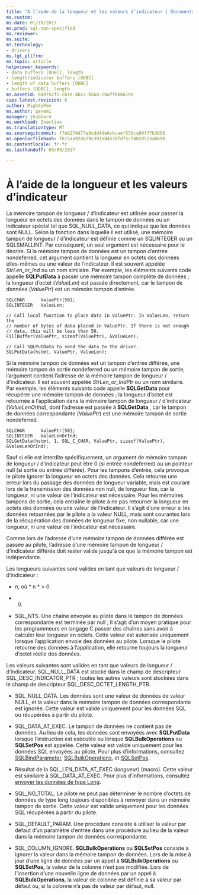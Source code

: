 ```yaml
---
title: "À l’aide de la longueur et les valeurs d’indicateur | Documents Microsoft"
ms.custom: 
ms.date: 01/19/2017
ms.prod: sql-non-specified
ms.reviewer: 
ms.suite: 
ms.technology:
- drivers
ms.tgt_pltfrm: 
ms.topic: article
helpviewer_keywords:
- data buffers [ODBC], length
- length/indicator buffers [ODBC]
- length of data buffers [ODBC]
- buffers [ODBC], length
ms.assetid: 849792f1-cb1e-4bc2-b568-c0aff0b66199
caps.latest.revision: 6
author: MightyPen
ms.author: genemi
manager: jhubbard
ms.workload: Inactive
ms.translationtype: MT
ms.sourcegitcommit: f7e6274d77a9cdd4de6cbcaef559ca99f77b3608
ms.openlocfilehash: f615aa92da79c391e84539fdf5cf402d523ab690
ms.contentlocale: fr-fr
ms.lasthandoff: 09/09/2017

---
```

# <a name="using-length-and-indicator-values"></a>À l’aide de la longueur et les valeurs d’indicateur
La mémoire tampon de longueur / d’indicateur est utilisée pour passer la longueur en octets des données dans le tampon de données ou un indicateur spécial tel que SQL_NULL_DATA, ce qui indique que les données sont NULL. Selon la fonction dans laquelle il est utilisé, une mémoire tampon de longueur / d’indicateur est définie comme un SQLINTEGER ou un SQLSMALLINT. Par conséquent, un seul argument est nécessaire pour le décrire. Si la mémoire tampon de données est un tampon d’entrée nondeferred, cet argument contient la longueur en octets des données elles-mêmes ou une valeur de l’indicateur. Il est souvent appelée *StrLen_or_Ind* ou un nom similaire. Par exemple, les éléments suivants code appelle **SQLPutData** à passer une mémoire tampon complète de données ; la longueur d’octet (*ValueLen*) est passée directement, car le tampon de données (*ValuePtr*) est un mémoire tampon d’entrée.  
  
```  
SQLCHAR      ValuePtr[50];  
SQLINTEGER   ValueLen;  
  
// Call local function to place data in ValuePtr. In ValueLen, return the  
// number of bytes of data placed in ValuePtr. If there is not enough  
// data, this will be less than 50.  
FillBuffer(ValuePtr, sizeof(ValuePtr), &ValueLen);  
  
// Call SQLPutData to send the data to the driver.  
SQLPutData(hstmt, ValuePtr, ValueLen);  
```  
  
 Si la mémoire tampon de données est un tampon d’entrée différée, une mémoire tampon de sortie nondeferred ou un mémoire tampon de sortie, l’argument contient l’adresse de la mémoire tampon de longueur / d’indicateur. Il est souvent appelée *StrLen_or_IndPtr* ou un nom similaire. Par exemple, les éléments suivants code appelle **SQLGetData** pour récupérer une mémoire tampon de données ; la longueur d’octet est retournée à l’application dans la mémoire tampon de longueur / d’indicateur (*ValueLenOrInd*), dont l’adresse est passée à **SQLGetData** , car le tampon de données correspondante (*ValuePtr*) est une mémoire tampon de sortie nondeferred.  
  
```  
SQLCHAR      ValuePtr[50];  
SQLINTEGER   ValueLenOrInd;  
SQLGetData(hstmt, 1, SQL_C_CHAR, ValuePtr, sizeof(ValuePtr), &ValueLenOrInd);  
```  
  
 Sauf si elle est interdite spécifiquement, un argument de mémoire tampon de longueur / d’indicateur peut être 0 (si entrée nondeferred) ou un pointeur null (si sortie ou entrée différée). Pour les tampons d’entrée, cela provoque le pilote ignorer la longueur en octets des données. Cela retourne une erreur lors du passage des données de longueur variable, mais est courant lors de la transmission des données non null, de longueur fixe, car la longueur, ni une valeur de l’indicateur est nécessaire. Pour les mémoires tampons de sortie, cela entraîne le pilote à ne pas retourner la longueur en octets des données ou une valeur de l’indicateur. Il s’agit d’une erreur si les données retournées par le pilote a la valeur NULL, mais sont courantes lors de la récupération des données de longueur fixe, non nullable, car une longueur, ni une valeur de l’indicateur est nécessaire.  
  
 Comme lors de l’adresse d’une mémoire tampon de données différée est passée au pilote, l’adresse d’une mémoire tampon de longueur / d’indicateur différée doit rester valide jusqu'à ce que la mémoire tampon est indépendante.  
  
 Les longueurs suivantes sont valides en tant que valeurs de longueur / d’indicateur :  
  
-   *n*, où * n * > 0.  
  
-   0.  
  
-   SQL_NTS. Une chaîne envoyée au pilote dans le tampon de données correspondante est terminée par null ; Il s’agit d’un moyen pratique pour les programmeurs en langage C passer des chaînes sans avoir à calculer leur longueur en octets. Cette valeur est autorisée uniquement lorsque l’application envoie des données au pilote. Lorsque le pilote retourne des données à l’application, elle retourne toujours la longueur d’octet réelle des données.  
  
 Les valeurs suivantes sont valides en tant que valeurs de longueur / d’indicateur. SQL_NULL_DATA est stocké dans le champ de descripteur SQL_DESC_INDICATOR_PTR ; toutes les autres valeurs sont stockées dans le champ de descripteur SQL_DESC_OCTET_LENGTH_PTR.  
  
-   SQL_NULL_DATA. Les données sont une valeur de données de valeur NULL, et la valeur dans la mémoire tampon de données correspondante est ignorée. Cette valeur est valide uniquement pour les données SQL ou récupérées à partir du pilote.  
  
-   SQL_DATA_AT_EXEC. Le tampon de données ne contient pas de données. Au lieu de cela, les données sont envoyées avec **SQLPutData** lorsque l’instruction est exécutée ou lorsque **SQLBulkOperations** ou **SQLSetPos** est appelée. Cette valeur est valide uniquement pour les données SQL envoyées au pilote. Pour plus d’informations, consultez [SQLBindParameter](../../../odbc/reference/syntax/sqlbindparameter-function.md), [SQLBulkOperations](../../../odbc/reference/syntax/sqlbulkoperations-function.md), et [SQLSetPos](../../../odbc/reference/syntax/sqlsetpos-function.md).  
  
-   Résultat de la SQL_LEN_DATA_AT_EXEC (*longueur*) (macro). Cette valeur est similaire à SQL_DATA_AT_EXEC. Pour plus d’informations, consultez [envoyer les données de type Long](../../../odbc/reference/develop-app/sending-long-data.md).  
  
-   SQL_NO_TOTAL. Le pilote ne peut pas déterminer le nombre d’octets de données de type long toujours disponibles à renvoyer dans un mémoire tampon de sortie. Cette valeur est valide uniquement pour les données SQL récupérées à partir du pilote.  
  
-   SQL_DEFAULT_PARAM. Une procédure consiste à utiliser la valeur par défaut d’un paramètre d’entrée dans une procédure au lieu de la valeur dans la mémoire tampon de données correspondante.  
  
-   SQL_COLUMN_IGNORE. **SQLBulkOperations** ou **SQLSetPos** consiste à ignorer la valeur dans la mémoire tampon de données. Lors de la mise à jour d’une ligne de données par un appel à **SQLBulkOperations** ou **SQLSetPos,** la valeur de la colonne n’est pas modifiée. Lors de l’insertion d’une nouvelle ligne de données par un appel à **SQLBulkOperations**, la valeur de colonne est définie à sa valeur par défaut ou, si la colonne n’a pas de valeur par défaut, null.

